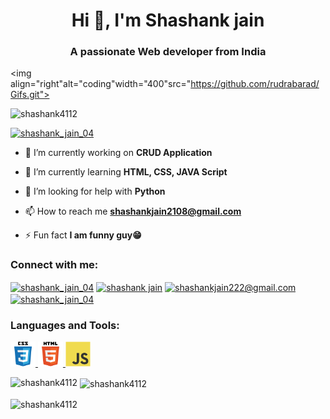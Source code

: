 <h1 align="center">Hi 👋, I'm Shashank jain</h1>
<h3 align="center">A passionate Web developer from India</h3>

<img align="right"alt="coding"width="400"src="https://github.com/rudrabarad/Gifs.git">

<p align="left"> <img src="https://komarev.com/ghpvc/?username=shashank4112&label=Profile%20views&color=0e75b6&style=flat" alt="shashank4112" /> </p>

<p align="left"> <a href="https://twitter.com/shashank_jain_04" target="blank"><img src="https://img.shields.io/twitter/follow/shashank_jain_04?logo=twitter&style=for-the-badge" alt="shashank_jain_04" /></a> </p>

- 🔭 I’m currently working on **CRUD Application**

- 🌱 I’m currently learning **HTML, CSS, JAVA Script**

- 🤝 I’m looking for help with **Python**

- 📫 How to reach me **shashankjain2108@gmail.com**

- ⚡ Fun fact **I am funny guy😁**

<h3 align="left">Connect with me:</h3>
<p align="left">
<a href="https://twitter.com/shashank_jain_04" target="blank"><img align="center" src="https://raw.githubusercontent.com/rahuldkjain/github-profile-readme-generator/master/src/images/icons/Social/twitter.svg" alt="shashank_jain_04" height="30" width="40" /></a>
<a href="https://linkedin.com/in/shashank jain" target="blank"><img align="center" src="https://raw.githubusercontent.com/rahuldkjain/github-profile-readme-generator/master/src/images/icons/Social/linked-in-alt.svg" alt="shashank jain" height="30" width="40" /></a>
<a href="https://fb.com/shashankjain222@gmail.com" target="blank"><img align="center" src="https://raw.githubusercontent.com/rahuldkjain/github-profile-readme-generator/master/src/images/icons/Social/facebook.svg" alt="shashankjain222@gmail.com" height="30" width="40" /></a>
<a href="https://instagram.com/shashank_jain_04" target="blank"><img align="center" src="https://raw.githubusercontent.com/rahuldkjain/github-profile-readme-generator/master/src/images/icons/Social/instagram.svg" alt="shashank_jain_04" height="30" width="40" /></a>
</p>

<h3 align="left">Languages and Tools:</h3>
<p align="left"> <a href="https://www.w3schools.com/css/" target="_blank" rel="noreferrer"> <img src="https://raw.githubusercontent.com/devicons/devicon/master/icons/css3/css3-original-wordmark.svg" alt="css3" width="40" height="40"/> </a> <a href="https://www.w3.org/html/" target="_blank" rel="noreferrer"> <img src="https://raw.githubusercontent.com/devicons/devicon/master/icons/html5/html5-original-wordmark.svg" alt="html5" width="40" height="40"/> </a> <a href="https://developer.mozilla.org/en-US/docs/Web/JavaScript" target="_blank" rel="noreferrer"> <img src="https://raw.githubusercontent.com/devicons/devicon/master/icons/javascript/javascript-original.svg" alt="javascript" width="40" height="40"/> </a> </p>

<p><img align="left" src="https://github-readme-stats.vercel.app/api/top-langs?username=shashank4112&show_icons=true&locale=en&layout=compact" alt="shashank4112" /></p>

<p>&nbsp;<img align="center" src="https://github-readme-stats.vercel.app/api?username=shashank4112&show_icons=true&locale=en" alt="shashank4112" /></p>

<p><img align="center" src="https://github-readme-streak-stats.herokuapp.com/?user=shashank4112&" alt="shashank4112" /></p>
